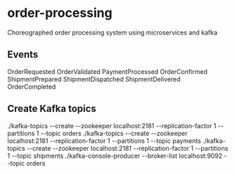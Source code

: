 # order-processing
Choreographed order processing system using microservices and kafka

## Events
OrderRequested
OrderValidated
PaymentProcessed
OrderConfirmed
ShipmentPrepared
ShipmentDispatched
ShipmentDelivered
OrderCompleted

## Create Kafka topics
./kafka-topics --create --zookeeper localhost:2181 --replication-factor 1 --partitions 1 --topic orders
./kafka-topics --create --zookeeper localhost:2181 --replication-factor 1 --partitions 1 --topic payments
./kafka-topics --create --zookeeper localhost:2181 --replication-factor 1 --partitions 1 --topic shipments
./kafka-console-producer --broker-list localhost:9092 --topic orders
